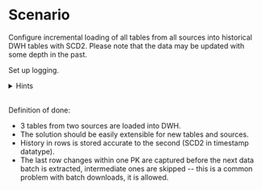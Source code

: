 # Scenario

Configure incremental loading of all tables from all sources into historical DWH tables with SCD2. Please note that the data may be updated with some depth in the past.

Set up logging.

<details>
<summary>Hints</summary>
<br>

* First, you can load into staging layer the next batch of data that was created later than the last load max_dttm on the target.  Then - prepare datasets and insert values for rows with created_at > max_dttm immediately, and for the remaining, potentially updated rows, compare hashes using concatenated non-key values.
* Provide idempotency whenever possible. Clear staging tables before inserting. At the same time, make sure that another dag is not working with them right now.
* Filter the data, reducing as much as possible the number of rows in the dataset for the next download.
* Add technical fields to track the source, time of creation and/or update of data. Use them to provide SCD2.
* To update eff_to_dttm changed rows, it is convenient to use UPDATE TABLE SET ... FROM.
* Use ```generator_app_data/logs``` or ```docker logs shop-1 -f``` to track changed rows and check the result by searching for records where PK are not unique (a third field is added to the PK -- ```eff_from_dttm```).
* Use ```../G1_Intern/airflow_data/dags/scripts/self-test.sql``` for self-testing.
</details>
<br>

Definition of done:
* 3 tables from two sources are loaded into DWH.
* The solution should be easily extensible for new tables and sources.
* History in rows is stored accurate to the second (SCD2 in timestamp datatype).
* The last row changes within one PK are captured before the next data batch is extracted, intermediate ones are skipped -- this is a common problem with batch downloads, it is allowed.